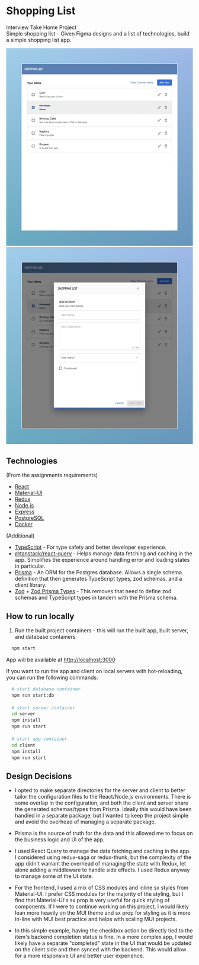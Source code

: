 # Shopping List

Interview Take Home Project  
Simple shopping list - Given Figma designs and a list of technologies, build a simple shopping list app.

![Screenshot 1](docs/screenshot1.jpeg "Shopping list")
![Screenshot 2](docs/screenshot2.jpeg "Add item")

## Technologies

(From the assignments requirements)

- [React](https://reactjs.org/)
- [Material-UI](https://material-ui.com/)
- [Redux](https://redux.js.org/)
- [Node.js](https://nodejs.org/)
- [Express](https://expressjs.com/)
- [PostgreSQL](https://www.postgresql.org/)
- [Docker](https://www.docker.com/)

(Additional)

- [TypeScript](https://www.typescriptlang.org/) - For type safety and better developer experience.
- [@tanstack/react-query](https://react-query.tanstack.com/) - Helps manage data fetching and caching in the app. Simplifies the experience around handling error and loading states in particular.
- [Prisma](https://www.prisma.io/) - An ORM for the Postgres database.
  Allows a single schema definition that then generates TypeScript types, zod schemas, and a client library.
- [Zod](https://zod.dev/) +
  [Zod Prisma Types](https://www.npmjs.com/package/zod-prisma-types) - This removes that need to define zod schemas and TypeScript types in tandem
  with the Prisma schema.

## How to run locally

1. Run the built project containers - this will run the built app, built server, and database containers

```bash
  npm start
```

App will be available at [http://localhost:3000](http://localhost:3000)

If you want to run the app and client on local servers with hot-reloading, you can run the following commands:

```bash
  # start database container
  npm run start:db

  # start server container
  cd server
  npm install
  npm run start

  # start app container
  cd client
  npm install
  npm run start
```

## Design Decisions

- I opted to make separate directories for the server and client to better tailor the configuration files to the React/Node.js environments. There is some overlap in the configuration, and both the client and server share the generated schemas/types from Prisma. Ideally this would have been handled in a separate package, but I wanted to keep the project simple and avoid the overhead of managing a separate package.

- Prisma is the source of truth for the data and this allowed me to focus on the business logic and UI of the app.

- I used React Query to manage the data fetching and caching in the app. I considered using redux-saga or redux-thunk, but the complexity of the app didn't warrant the overhead of managing the state with Redux, let alone adding a middleware to handle side effects.
  I used Redux anyway to manage some of the UI state.

- For the frontend, I used a mix of CSS modules and inline sx styles from Material-UI. I prefer CSS modules for the majority of the styling, but I find that Material-UI's sx prop is very useful for quick styling of components. If I were to continue working on this project, I would likely lean more heavily on the MUI theme and sx prop for styling as it is more in-line with MUI best practice and helps with scaling MUI projects.

- In this simple example, having the checkbox action be directly tied to the item's backend completion status is fine. In a more complex app, I would likely have a separate "completed" state in the UI that would be updated on the client side and then synced with the backend. This would allow for a more responsive UI and better user experience.
